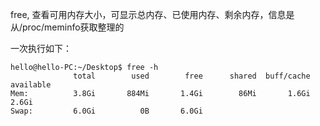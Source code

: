 free, 查看可用内存大小，可显示总内存、已使用内存、剩余内存，信息是从/proc/meminfo获取整理的  

一次执行如下：  
```
hello@hello-PC:~/Desktop$ free -h
              total        used        free      shared  buff/cache   available
Mem:          3.8Gi       884Mi       1.4Gi        86Mi       1.6Gi       2.6Gi
Swap:         6.0Gi          0B       6.0Gi
```
